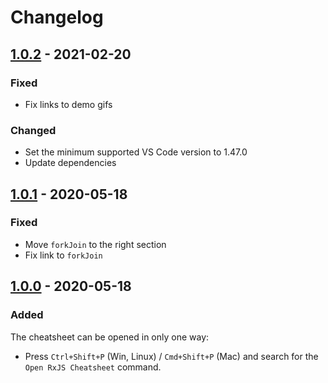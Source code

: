 # Changelog

## [1.0.2](https://github.com/dzhavat/rxjs-cheatsheet/compare/1.0.1...1.0.2) - 2021-02-20

### Fixed

- Fix links to demo gifs

### Changed

- Set the minimum supported VS Code version to 1.47.0
- Update dependencies

## [1.0.1](https://github.com/dzhavat/rxjs-cheatsheet/compare/1.0.0...1.0.1) - 2020-05-18

### Fixed

* Move `forkJoin` to the right section
* Fix link to `forkJoin`

## [1.0.0](https://github.com/dzhavat/rxjs-cheatsheet/releases/tag/1.0.0) - 2020-05-18

### Added

The cheatsheet can be opened in only one way:

* Press `Ctrl+Shift+P` (Win, Linux) / `Cmd+Shift+P` (Mac) and search for the `Open RxJS Cheatsheet` command.
